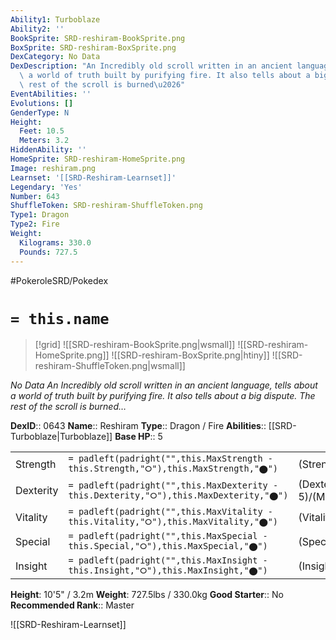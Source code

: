 ```yaml
---
Ability1: Turboblaze
Ability2: ''
BookSprite: SRD-reshiram-BookSprite.png
BoxSprite: SRD-reshiram-BoxSprite.png
DexCategory: No Data
DexDescription: "An Incredibly old scroll written in an ancient language, tells about\
  \ a world of truth built by purifying fire. It also tells about a big dispute. The\
  \ rest of the scroll is burned\u2026"
EventAbilities: ''
Evolutions: []
GenderType: N
Height:
  Feet: 10.5
  Meters: 3.2
HiddenAbility: ''
HomeSprite: SRD-reshiram-HomeSprite.png
Image: reshiram.png
Learnset: '[[SRD-Reshiram-Learnset]]'
Legendary: 'Yes'
Number: 643
ShuffleToken: SRD-reshiram-ShuffleToken.png
Type1: Dragon
Type2: Fire
Weight:
  Kilograms: 330.0
  Pounds: 727.5
---
```


#PokeroleSRD/Pokedex

# `= this.name`

> [!grid]
> ![[SRD-reshiram-BookSprite.png|wsmall]]
> ![[SRD-reshiram-HomeSprite.png]]
> ![[SRD-reshiram-BoxSprite.png|htiny]]
> ![[SRD-reshiram-ShuffleToken.png|wsmall]]


*No Data*
*An Incredibly old scroll written in an ancient language, tells about a world of truth built by purifying fire. It also tells about a big dispute. The rest of the scroll is burned…*

**DexID**:: 0643
**Name**:: Reshiram
**Type**:: Dragon / Fire
**Abilities**:: [[SRD-Turboblaze|Turboblaze]]
**Base HP**:: 5

|           |                                                                                        |                                          |
| --------- | -------------------------------------------------------------------------------------- | ---------------------------------------- |
| Strength  | `= padleft(padright("",this.MaxStrength - this.Strength,"⭘"),this.MaxStrength,"⬤")`    | (Strength::7)/(MaxStrength::7)   |
| Dexterity | `= padleft(padright("",this.MaxDexterity - this.Dexterity,"⭘"),this.MaxDexterity,"⬤")` | (Dexterity:: 5)/(MaxDexterity::5) |
| Vitality  | `= padleft(padright("",this.MaxVitality - this.Vitality,"⭘"),this.MaxVitality,"⬤")`    | (Vitality::6)/(MaxVitality::6)   |
| Special   | `= padleft(padright("",this.MaxSpecial - this.Special,"⭘"),this.MaxSpecial,"⬤")`       | (Special::8)/(MaxSpecial::8)     |
| Insight   | `= padleft(padright("",this.MaxInsight - this.Insight,"⭘"),this.MaxInsight,"⬤")`       | (Insight::7)/(MaxInsight::7)     |

**Height**: 10'5" / 3.2m
**Weight**: 727.5lbs / 330.0kg
**Good Starter**:: No
**Recommended Rank**:: Master

![[SRD-Reshiram-Learnset]]